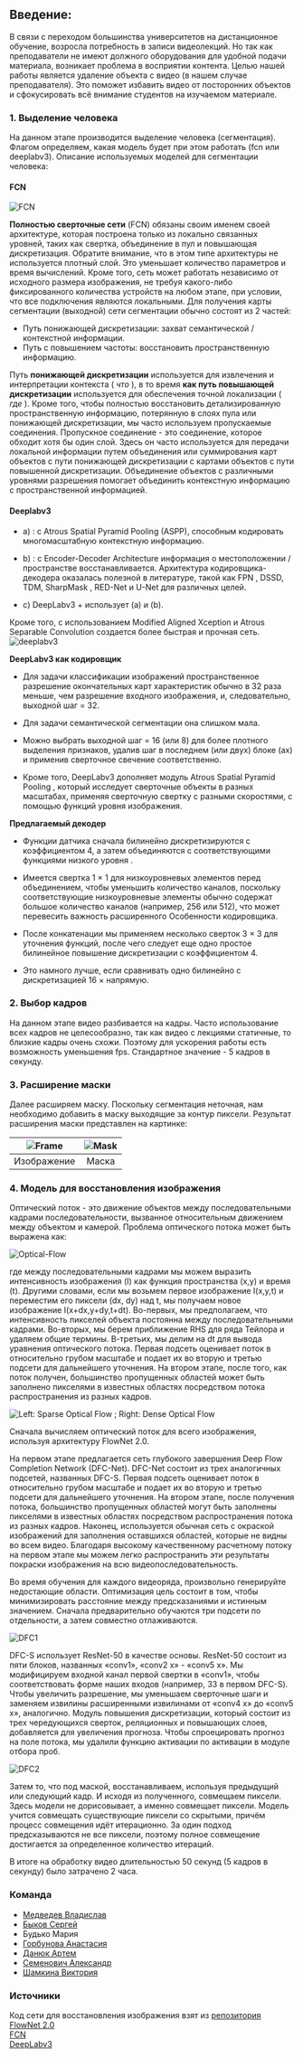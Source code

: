 ## Введение:
В связи с переходом большинства университетов на дистанционное обучение, возросла потребность в записи видеолекций. Но так как преподаватели не имеют должного оборудования для удобной подачи материала, возникает проблема в восприятии контента. Целью нашей работы является удаление объекта с видео (в нашем случае преподавателя). Это поможет избавить видео от посторонних объектов и сфокусировать всё внимание студентов на изучаемом материале.

### 1. Выделение человека
На данном этапе производится выделение человека (сегментация). Флагом определяем, какая модель будет при этом работать (fcn или deeplabv3). Описание используемых моделей для сегментации человека:

#### FCN
![FCN](https://github.com/temp-rw/Image-Inpainting-DL-project/blob/master/Images/FCN.png)

**Полностью сверточные сети** (FCN) обязаны своим именем своей архитектуре, которая построена только из локально связанных уровней, таких как свертка, объединение в пул и повышающая дискретизация. Обратите внимание, что в этом типе архитектуры не используется плотный слой. Это уменьшает количество параметров и время вычислений. Кроме того, сеть может работать независимо от исходного размера изображения, не требуя какого-либо фиксированного количества устройств на любом этапе, при условии, что все подключения являются локальными. Для получения карты сегментации (выходной) сети сегментации обычно состоят из 2 частей:
 
 - Путь понижающей дискретизации: захват семантической / контекстной информации.
 - Путь с повышением частоты: восстановить пространственную информацию.

Путь **понижающей дискретизации** используется для извлечения и интерпретации контекста ( *что* ), в то время **как путь повышающей дискретизации** используется для обеспечения точной локализации ( *где* ). Кроме того, чтобы полностью восстановить детализированную пространственную информацию, потерянную в слоях пула или понижающей дискретизации, мы часто используем пропускаемые соединения.
Пропускное соединение - это соединение, которое обходит хотя бы один слой. Здесь он часто используется для передачи локальной информации путем объединения или суммирования карт объектов с пути понижающей дискретизации с картами объектов с пути повышенной дискретизации. Объединение объектов с различными уровнями разрешения помогает объединить контекстную информацию с пространственной информацией.

#### Deeplabv3
-   a) : с Atrous Spatial Pyramid Pooling (ASPP), способным кодировать многомасштабную контекстную информацию.
    
-   b) : с Encoder-Decoder Architecture информация о местоположении / пространстве восстанавливается. Архитектура кодировщика-декодера оказалась полезной в литературе, такой как FPN , DSSD, TDM, SharpMask , RED-Net и U-Net для различных целей.
    
-   c) DeepLabv3 + использует (a) и (b).
    
Кроме того, с использованием Modified Aligned Xception и Atrous Separable Convolution создается более быстрая и прочная сеть.\
![deeplabv3](https://github.com/temp-rw/Image-Inpainting-DL-project/blob/master/Images/Deeplabv3.png)

**DeepLabv3 как кодировщик**

-   Для задачи классификации изображений пространственное разрешение окончательных карт характеристик обычно в 32 раза меньше, чем разрешение входного изображения, и, следовательно, выходной шаг = 32.

-   Для задачи семантической сегментации она слишком мала.

- Можно выбрать выходной шаг = 16 (или 8) для более плотного выделения признаков, удалив шаг в последнем (или двух) блоке (ах) и применив сверточное свечение соответственно.

-  Кроме того, DeepLabv3 дополняет модуль Atrous Spatial Pyramid Pooling , который исследует сверточные объекты в разных масштабах, применяя сверточную свертку с разными скоростями, с помощью функций уровня изображения.

**Предлагаемый декодер**

-   Функции датчика сначала билинейно дискретизируются с коэффициентом 4, а затем объединяются с соответствующими функциями низкого уровня .
    
-   Имеется свертка 1 × 1 для низкоуровневых элементов перед объединением, чтобы уменьшить количество каналов, поскольку соответствующие низкоуровневые элементы обычно содержат большое количество каналов (например, 256 или 512), что может перевесить важность расширенного Особенности кодировщика.
    
-   После конкатенации мы применяем несколько сверток 3 × 3 для уточнения функций, после чего следует еще одно простое билинейное повышение дискретизации с коэффициентом 4.
    
-   Это намного лучше, если сравнивать одно билинейно с дискретизацией 16 × напрямую.


### 2. Выбор кадров

На данном этапе видео разбивается на кадры. Часто использование всех кадров не целесообразно, так как видео с лекциями статичные, то близкие кадры очень схожи. Поэтому для ускорения работы есть возможность уменьшения fps. Стандартное значение - 5 кадров в секунду.


### 3. Расширение маски
Далее расширяем маску. Поскольку сегментация неточная, нам необходимо добавить в маску выходящие за контур пиксели. Результат расширения маски представлен на картинке:

| ![Frame](https://github.com/temp-rw/Image-Inpainting-DL-project/blob/master/Images/Frame.png) | ![Mask](https://github.com/temp-rw/Image-Inpainting-DL-project/blob/master/Images/Frame-Mask.png) |
|:-----------:|:-----:|
| Изображение | Маска |


### 4. Модель для восстановления изображения

Оптический поток - это движение объектов между последовательными кадрами последовательности, вызванное относительным движением между объектом и камерой. Проблема оптического потока может быть выражена как:

![Optical-Flow](https://github.com/temp-rw/Image-Inpainting-DL-project/blob/master/Images/Optical_flow.png)

где между последовательными кадрами мы можем выразить интенсивность изображения (I) как функция пространства (x,y) и время (t). Другими словами, если мы возьмем первое изображение I(x,y,t) и переместим его пиксели (dx, dy) над t, мы получаем новое изображение I(x+dx,y+dy,t+dt).
Во-первых, мы предполагаем, что интенсивность пикселей объекта постоянна между последовательными кадрами. Во-вторых, мы берем приближение RHS для ряда Тейлора и удаляем общие термины. В-третьих, мы делим на dt для вывода уравнения оптического потока. 
Первая подсеть оценивает поток в относительно грубом масштабе и подает их во вторую и третью подсети для дальнейшего уточнения. На втором этапе, после того, как поток получен, большинство пропущенных областей может быть заполнено пикселями в известных областях посредством потока распространения из разных кадров.

![Left: Sparse Optical Flow ; Right: Dense Optical Flow](https://github.com/temp-rw/Image-Inpainting-DL-project/blob/master/Images/sparse-vs-dense.gif)

Сначала вычисляем оптический поток для всего изображения, используя архитектуру FlowNet 2.0.

На первом этапе предлагается сеть глубокого завершения Deep Flow Completion Network (DFC-Net). DFC-Net состоит из трех аналогичных подсетей, названных DFC-S. Первая подсеть оценивает поток в относительно грубом масштабе и подает их во вторую и третью подсети для дальнейшего уточнения. На втором этапе, после получения потока, большинство пропущенных областей могут быть заполнены пикселями в известных областях посредством распространения потока из разных кадров. Наконец, используется обычная сеть с окраской изображений для заполнения оставшихся областей, которые не видны во всем видео. Благодаря высокому качественному расчетному потоку на первом этапе мы можем легко распространить эти результаты покраски изображения на всю видеопоследовательность.

Во время обучения для каждого видеоряда, произвольно генерируйте недостающие области. Оптимизация цель состоит в том, чтобы минимизировать расстояние между предсказаниями и истинным значением. Сначала предварительно обучаются три подсети по отдельности, а затем совместно отлаживаются.

![DFC1](https://github.com/temp-rw/Image-Inpainting-DL-project/blob/master/Images/DFC1.png)


DFC-S использует ResNet-50 в качестве основы.  ResNet-50 состоит из пяти блоков, названных «conv1», «conv2 x» - «conv5 x».  Мы модифицируем входной канал первой свертки в «conv1», чтобы соответствовать форме наших входов (например, 33 в первом DFC-S).  Чтобы увеличить разрешение, мы уменьшаем сверточные шаги и заменяем извилины расширенными извилинами от «conv4 x» до «conv5 x», аналогично.  Модуль повышения дискретизации, который состоит из трех чередующихся сверток, реляционных и повышающих слоев, добавляется для увеличения прогноза.  Чтобы спроецировать прогноз на поле потока, мы удалили функцию активации по активации в модуле отбора проб.

![DFC2](https://github.com/temp-rw/Image-Inpainting-DL-project/blob/master/Images/DFC2.png)

Затем то, что под маской, восстанавливаем, используя предыдущий или следующий кадр. И исходя из полученного, совмещаем пиксели. Здесь модели не дорисовывает, а именно совмещает пиксели. Модель учится совмещать существующие пиксели со скрытыми, причём процесс совмещения идёт итерационно. За один подход предсказываются не все пиксели, поэтому полное совмещение достигается за определенное количество итераций.

В итоге на обработку видео длительностью 50 секунд (5 кадров в секунду) было затрачено 2 часа.

### Команда

-   [Медведев Владислав](https://github.com/AxekA13)
-   [Быков Сергей](https://github.com/sergey-byk0v)
-   Будько Мария
-   [Горбунова Анастасия](https://github.com/anastasiagorbunovaso)
-   [Данюк Артем](https://github.com/temp-rw)
-   [Семенович Александр](https://github.com/AlexandrSemenovich)
-   [Шамкина Виктория](https://github.com/ViktSham)

### Источники 

Код сети для восстановления изображения взят из [репозитория](https://github.com/nbei/Deep-Flow-Guided-Video-Inpainting)  
[FlowNet 2.0](https://arxiv.org/pdf/1612.01925.pdf)  
[FCN](https://arxiv.org/pdf/1411.4038.pdf)  
[DeepLabv3](https://arxiv.org/pdf/1706.05587.pdf)  
